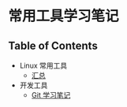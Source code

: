 # 常用工具学习笔记


## Table of Contents

- Linux 常用工具
    - [汇总](./CommonTools.md)
- 开发工具
    - [Git 学习笔记](./Git.md)

